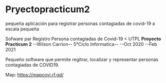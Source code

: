 # Pryectopracticum2
pequeña aplicación para registrar personas contagiadas de covid-19 a escala pequeña

Sofware par Registro Persona contagiadas de Covid-19 <
   UTPL  **Proyecto Practicum 2** --Wilson Carrion-- 5°Ciclo Informatica--
 --Oct 2020 --Feb 2021
             
   Pequeño software que permite regitrar, localizar y representar personas
   contagiadas de COVID19.
   
   
   Map: https://mapcovi.rf.gd/
                
